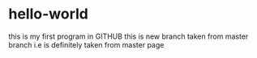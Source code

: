 # hello-world
this is my first program in GITHUB
this is new branch taken from master branch i.e is definitely taken from master page

